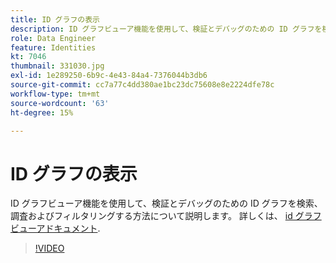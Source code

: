 ```yaml
---
title: ID グラフの表示
description: ID グラフビューア機能を使用して、検証とデバッグのための ID グラフを検索、調査およびフィルタリングする方法について説明します。
role: Data Engineer
feature: Identities
kt: 7046
thumbnail: 331030.jpg
exl-id: 1e289250-6b9c-4e43-84a4-7376044b3db6
source-git-commit: cc7a77c4dd380ae1bc23dc75608e8e2224dfe78c
workflow-type: tm+mt
source-wordcount: '63'
ht-degree: 15%

---
```


# ID グラフの表示

ID グラフビューア機能を使用して、検証とデバッグのための ID グラフを検索、調査およびフィルタリングする方法について説明します。 詳しくは、 [id グラフビューアドキュメント](https://experienceleague.adobe.com/docs/experience-platform/identity/ui/identity-graph-viewer.html?lang=ja).

>[!VIDEO](https://video.tv.adobe.com/v/331030?quality=12&learn=on)


